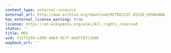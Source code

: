 ```yaml
---
content_type: external-resource
external_url: http://www.archive.org/download/MITRES21F.01S10_HIRAGANA_EXERCISES/1c3.mov
has_external_license_warning: true
license: https://en.wikipedia.org/wiki/All_rights_reserved
status: ''
title: MOV
uid: 312f5184-cd99-46b4-957f-6e07f87c1b66
wayback_url: ''
---
```

